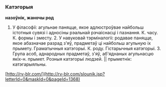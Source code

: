 ### Катэгорыя
**назоўнік, жаночы род**

1. У філасофіі: агульнае паняцце, якое адлюстроўвае найбольш істотныя сувязі і адносіны рэальнай рэчаіснасці і пазнання. К. часу. К. формы і зместу. 2. У навуковай тэрміналогіі: родавае паняцце, якое абазначае разрад з'яў, прадметаў ці найбольш агульную іх прымету. Граматычныя катэгорыі. К. роду. Гістарычныя катэгорыі. 3. Група асоб, аднародных прадметаў, з'яў, аб'яднаных агульнасцю якіх-н. прымет. Розныя катэгорыі людзей. || прыметнік: катэгарыяльны.

<a rel="author">[http://rv-blr.com/](http://rv-blr.com/slounik.jsp?letterId=0&maskId=0&pageId=1368)</a>
